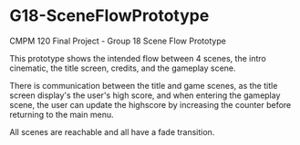# G18-SceneFlowPrototype
CMPM 120 Final Project - Group 18 Scene Flow Prototype

This prototype shows the intended flow between 4 scenes, the intro cinematic, the title screen, credits, and the gameplay scene.

There is communication between the title and game scenes, as the title screen display's the user's high score, and when entering the gameplay scene,
the user can update the highscore by increasing the counter before returning to the main menu.

All scenes are reachable and all have a fade transition. 
